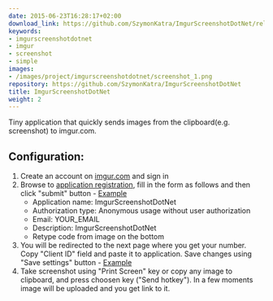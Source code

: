 ```yaml
---
date: 2015-06-23T16:28:17+02:00
download_link: https://github.com/SzymonKatra/ImgurScreenshotDotNet/releases/latest
keywords:
- imgurscreenshotdotnet
- imgur
- screenshot
- simple
images:
- /images/project/imgurscreenshotdotnet/screenshot_1.png
repository: https://github.com/SzymonKatra/ImgurScreenshotDotNet
title: ImgurScreenshotDotNet
weight: 2
---
```


Tiny application that quickly sends images from the clipboard(e.g. screenshot) to imgur.com.

## Configuration:
1. Create an account on [imgur.com](http://imgur.com/) and sign in
2. Browse to [application registration](https://api.imgur.com/oauth2/addclient), fill in the form as follows and then click "submit" button - [Example](/images/project/imgurscreenshotdotnet/tutorial_1.png)
	- Application name: ImgurScreenshotDotNet
	- Authorization type: Anonymous usage without user authorization
	- Email: YOUR_EMAIL
	- Description: ImgurScreenshotDotNet
	- Retype code from image on the bottom
3. You will be redirected to the next page where you get your number. Copy "Client ID" field and paste it to application. Save changes using "Save settings" button - [Example](/images/project/imgurscreenshotdotnet/tutorial_2.png)
4. Take screenshot using "Print Screen" key or copy any image to clipboard, and press choosen key ("Send hotkey"). In a few moments image will be uploaded and you get link to it.